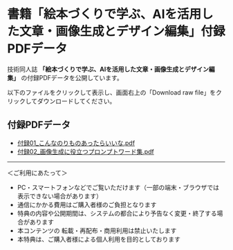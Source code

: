 # 書籍「絵本づくりで学ぶ、AIを活用した文章・画像生成とデザイン編集」付録PDFデータ

技術同人誌 **「絵本づくりで学ぶ、AIを活用した文章・画像生成とデザイン編集」** の付録PDFデータを公開しています。

以下のファイルをクリックして表示し、画面右上の「Download raw file」をクリックしてダウンロードしてください。

## 付録PDFデータ
- [付録01_こんなのりものあったらいいな.pdf](./付録01_こんなのりものあったらいいな.pdf)
- [付録02_画像生成に役立つプロンプトワード集.pdf](./付録02_画像生成に役立つプロンプトワード集.pdf)

---

＜ご利用にあたって＞
- PC・スマートフォンなどでご覧いただけます（一部の端末・ブラウザでは表示できない場合があります）
- 通信にかかる費用はご購入者様のご負担となります
- 特典の内容や公開期間は、システムの都合により予告なく変更・終了する場合があります
- 本コンテンツの 転載・再配布・商用利用は禁止いたします
- 本特典は、ご購入者様による個人利用を目的としております
